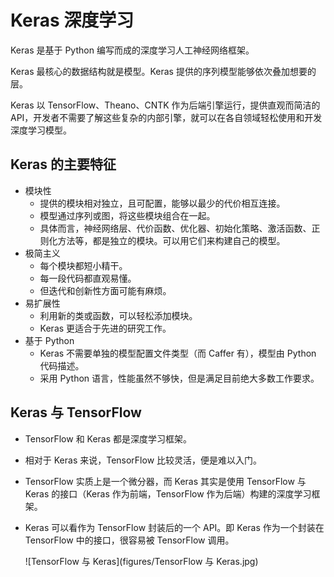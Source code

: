 # Keras 深度学习

Keras 是基于 Python 编写而成的深度学习人工神经网络框架。

Keras 最核心的数据结构就是模型。Keras 提供的序列模型能够依次叠加想要的层。

Keras 以 TensorFlow、Theano、CNTK 作为后端引擎运行，提供直观而简洁的 API，开发者不需要了解这些复杂的内部引擎，就可以在各自领域轻松使用和开发深度学习模型。



## Keras 的主要特征

- 模块性
  - 提供的模块相对独立，且可配置，能够以最少的代价相互连接。
  - 模型通过序列或图，将这些模块组合在一起。
  - 具体而言，神经网络层、代价函数、优化器、初始化策略、激活函数、正则化方法等，都是独立的模块。可以用它们来构建自己的模型。
- 极简主义
  - 每个模块都短小精干。
  - 每一段代码都直观易懂。
  - 但迭代和创新性方面可能有麻烦。
- 易扩展性
  - 利用新的类或函数，可以轻松添加模块。
  - Keras 更适合于先进的研究工作。
- 基于 Python
  - Keras 不需要单独的模型配置文件类型（而 Caffer 有），模型由 Python 代码描述。
  - 采用 Python 语言，性能虽然不够快，但是满足目前绝大多数工作要求。



## Keras 与 TensorFlow

- TensorFlow 和 Keras 都是深度学习框架。

- 相对于 Keras 来说，TensorFlow 比较灵活，便是难以入门。

- TensorFlow 实质上是一个微分器，而 Keras 其实是使用 TensorFlow 与 Keras 的接口（Keras 作为前端，TensorFlow 作为后端）构建的深度学习框架。

- Keras 可以看作为 TensorFlow 封装后的一个 API。即 Keras 作为一个封装在 TensorFlow 中的接口，很容易被 TensorFlow 调用。

  ![TensorFlow 与 Keras](figures/TensorFlow 与 Keras.jpg)

